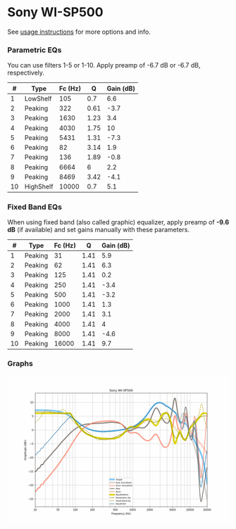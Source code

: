 # Sony WI-SP500
See [usage instructions](https://github.com/jaakkopasanen/AutoEq#usage) for more options and info.

### Parametric EQs
You can use filters 1-5 or 1-10. Apply preamp of -6.7 dB or -6.7 dB, respectively.

|   # | Type      |   Fc (Hz) |    Q |   Gain (dB) |
|-----|-----------|-----------|------|-------------|
|   1 | LowShelf  |       105 | 0.7  |         6.6 |
|   2 | Peaking   |       322 | 0.61 |        -3.7 |
|   3 | Peaking   |      1630 | 1.23 |         3.4 |
|   4 | Peaking   |      4030 | 1.75 |        10   |
|   5 | Peaking   |      5431 | 1.31 |        -7.3 |
|   6 | Peaking   |        82 | 3.14 |         1.9 |
|   7 | Peaking   |       136 | 1.89 |        -0.8 |
|   8 | Peaking   |      6664 | 6    |         2.2 |
|   9 | Peaking   |      8469 | 3.42 |        -4.1 |
|  10 | HighShelf |     10000 | 0.7  |         5.1 |

### Fixed Band EQs
When using fixed band (also called graphic) equalizer, apply preamp of **-9.6 dB** (if available) and set gains manually with these parameters.

|   # | Type    |   Fc (Hz) |    Q |   Gain (dB) |
|-----|---------|-----------|------|-------------|
|   1 | Peaking |        31 | 1.41 |         5.9 |
|   2 | Peaking |        62 | 1.41 |         6.3 |
|   3 | Peaking |       125 | 1.41 |         0.2 |
|   4 | Peaking |       250 | 1.41 |        -3.4 |
|   5 | Peaking |       500 | 1.41 |        -3.2 |
|   6 | Peaking |      1000 | 1.41 |         1.3 |
|   7 | Peaking |      2000 | 1.41 |         3.1 |
|   8 | Peaking |      4000 | 1.41 |         4   |
|   9 | Peaking |      8000 | 1.41 |        -4.6 |
|  10 | Peaking |     16000 | 1.41 |         9.7 |

### Graphs
![](./Sony%20WI-SP500.png)
